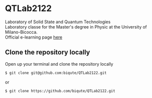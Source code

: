 # QTLab2122
Laboratory of Solid State and Quantum Technologies  
Laboratory classe for the Master's degree in Physic at the University of Milano-Bicocca.  
Official e-learning page [here](https://elearning.unimib.it/course/view.php?id=39139)


## Clone the repository locally
Open up your terminal and clone the repository locally
```bash
$ git clone git@github.com:biqute/QTLab2122.git
```
or
```bash
$ git clone https://github.com/biqute/QTLab2122.git
```
